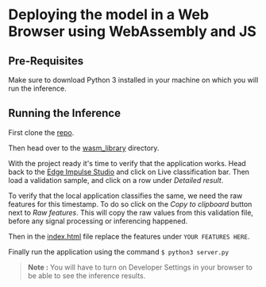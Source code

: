 # Deploying the model in a Web Browser using WebAssembly and JS
## Pre-Requisites
Make sure to download Python 3 installed in your machine on which you will run the inference.

## Running the Inference
First clone the [repo](https://github.com/arijitdas123student/pneumonia-detection-edgeml).

Then head over to the [wasm_library](https://github.com/arijitdas123student/pneumonia-detection-edgeml/tree/main/wasm_library) directory.

With the project ready it's time to verify that the application works. Head back to the [Edge Impulse Studio](https://studio.edgeimpulse.com) and click on Live classification bar. Then load a validation sample, and click on a row under *Detailed result*.

To verify that the local application classifies the same, we need the raw features for this timestamp. To do so click on the *Copy to clipboard* button next to *Raw features*. This will copy the raw values from this validation file, before any signal processing or inferencing happened.

Then in the [index.html](https://github.com/arijitdas123student/pneumonia-detection-edgeml/blob/main/wasm_library/index.html) file replace the features under `YOUR FEATURES HERE`.

Finally run the application using the command `$ python3 server.py`

> **Note :** You will have to turn on Developer Settings in your browser to be able to see the inference results.
